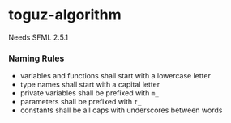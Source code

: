 # toguz-algorithm
Needs SFML 2.5.1

### Naming Rules
  * variables and functions shall start with a lowercase letter
  * type names shall start with a capital letter
  * private variables shall be prefixed with `m_`
  * parameters shall be prefixed with `t_`
  * constants shall be all caps with underscores between words
